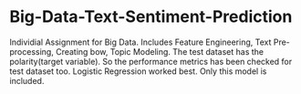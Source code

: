# Big-Data-Text-Sentiment-Prediction
Individial Assignment for Big Data.
Includes Feature Engineering, Text Pre-processing, Creating bow, Topic Modeling. 
The test dataset has the polarity(target variable). So the performance metrics has been checked for test dataset too.
Logistic Regression worked best. Only this model is included.
